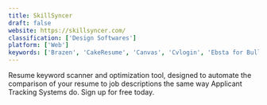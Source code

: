 ```yaml
---
title: SkillSyncer
draft: false 
website: https://skillsyncer.com/
classification: ['Design Softwares']
platform: ['Web']
keywords: ['Brazen', 'CakeResume', 'Canvas', 'Cvlogin', 'Ebsta for Bullhorn', 'FlashRecruit', 'GradLeaders', 'Hello Talent', 'IBM Watson Candidate Assistant', 'Indeed Company Pages', 'Indeed Featured Employer', 'Kickresume', 'Odoo Human Resources', 'OpenElevator', 'Portfolium', 'ResumUP', 'Resume Samples', 'Resume.io', 'ResumeLift', 'Resumonk', 'VisualCV']
---
```

Resume keyword scanner and optimization tool, designed to automate the comparison of your resume to job descriptions the same way Applicant Tracking Systems do. Sign up for free today.